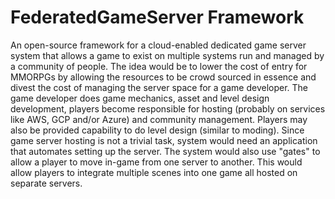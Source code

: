 # FederatedGameServer Framework
An open-source framework for a cloud-enabled dedicated game server system that allows a game to exist on multiple systems run and managed by a community of people. The idea would be to lower the cost of entry for MMORPGs by allowing the resources to be crowd sourced in essence and divest the cost of managing the server space for a game developer.  The game developer does game mechanics, asset and level design development, players become responsible for hosting (probably on services like AWS,  GCP and/or Azure) and community management. Players may also be provided capability to do level design (similar to moding). Since game server hosting is not a trivial task, system would need an application that automates setting up the server. The system would also use "gates" to allow a player to move in-game from one server to another. This would allow players to integrate multiple scenes into one game all hosted on separate servers.
